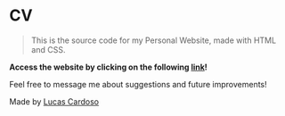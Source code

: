 # CV

> This is the source code for my Personal Website, made with HTML and CSS.

**Access the website by clicking on the following [link](https://lucasncc.github.io/cv/index.html)!**

Feel free to message me about suggestions and future improvements!

Made by [Lucas Cardoso](https://github.com/lucasncc)
